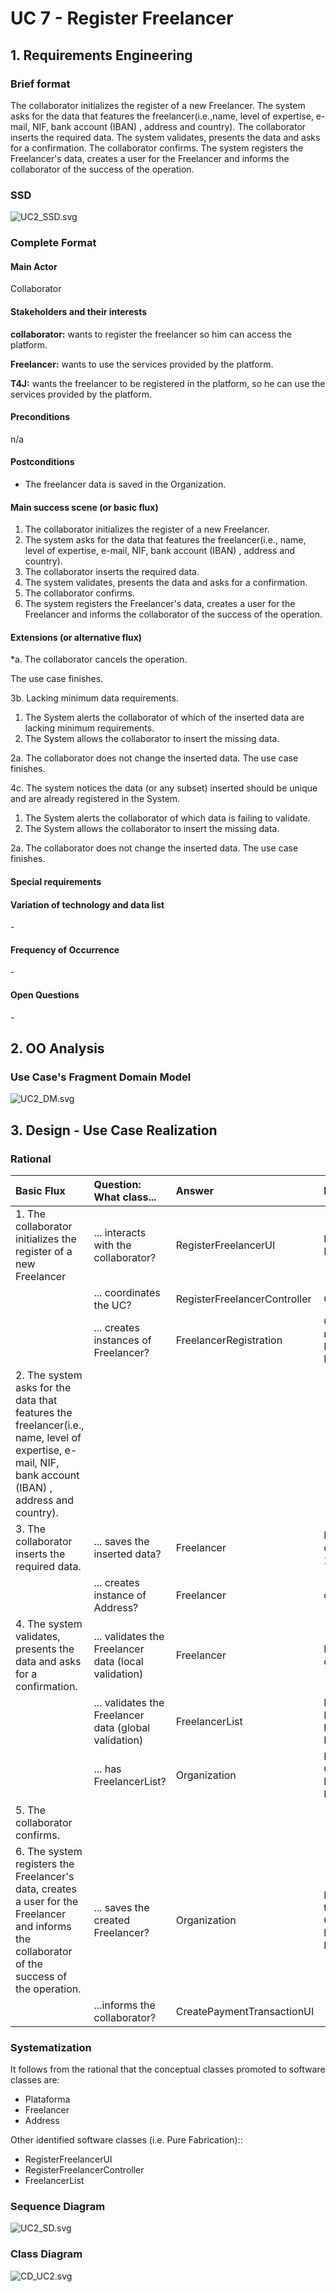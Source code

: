# UC 7 - Register Freelancer

## 1. Requirements Engineering

### Brief format

The collaborator initializes the register of a new Freelancer. The system asks for the data that features the freelancer(i.e.,name,
level of expertise,  e-mail, NIF, bank account (IBAN) , address and country). The collaborator inserts the required data.
The system validates, presents the data and asks for a confirmation. The collaborator confirms. The system registers the Freelancer's data, creates a user for the Freelancer and informs the collaborator of the success of the operation.


### SSD
![UC2_SSD.svg](UC2_SSD.svg)


### Complete Format

#### Main Actor

Collaborator

#### Stakeholders and their interests
**collaborator:** wants to register the freelancer so him can access the platform.

**Freelancer:** wants to use the services provided by the platform.

**T4J:** wants the freelancer to be registered in the platform, so he can use the services provided by the platform.

#### Preconditions

n/a

#### Postconditions

* The freelancer data is saved in the Organization.

#### Main success scene (or basic flux)

1. The collaborator initializes the register of a new Freelancer.
2. The system asks for the data that features the freelancer(i.e., name, level of expertise,  e-mail, NIF, bank account (IBAN) , address and country).
3. The collaborator inserts the required data.
4. The system validates, presents the data and asks for a confirmation.
5. The collaborator confirms.
6. The system registers the Freelancer's data, creates a user for the Freelancer and informs the collaborator of the success of the operation.


#### Extensions (or alternative flux)

*a. The collaborator cancels the operation.

The use case finishes.

3b. Lacking minimum data requirements.
   1. The System alerts the collaborator of which of the inserted data are lacking minimum requirements.
   2. The System allows the collaborator to insert the missing data.
>
   2a. The collaborator does not change the inserted data. The use case finishes.

4c. The system notices the data (or any subset) inserted should be unique and are already registered in the System.
   1. The System alerts the collaborator of which data is failing to validate.
   2. The System allows the collaborator to insert the missing data.
>
   2a. The collaborator does not change the inserted data. The use case finishes.
   
#### Special requirements

#### Variation of technology and data list
\-

#### Frequency of Occurrence
\-

#### Open Questions

\-

## 2. OO Analysis

### Use Case's Fragment Domain Model

![UC2_DM.svg](UC2_DM.svg)


## 3. Design - Use Case Realization

### Rational

| Basic Flux | Question: What class... | Answer  | Explanation  |
|:--------------  |:---------------------- |:----------|:---------------------------- |
|1. The collaborator initializes the register of a new Freelancer |... interacts with the collaborator?| RegisterFreelancerUI |Pure Fabrication|
| |... coordinates the UC?| RegisterFreelancerController |Controller|
| |... creates instances of Freelancer?|FreelancerRegistration|Creator(rule1) mixed with HC+LC on the Platform.|
|2. The system asks for the data that features the freelancer(i.e., name, level of expertise,  e-mail, NIF, bank account (IBAN) , address and country).||||
|3. The collaborator inserts the required data. |... saves the inserted data?|Freelancer| IE: instance created in step 1|
| |... creates instance of Address?|Freelancer|creator(regra1)|
|4. The system validates, presents the data and asks for a confirmation.|... validates the Freelancer data (local validation)|Freelancer|IE: it has his own data|
| |... validates the Freelancer data (global validation)|FreelancerList|IE: The FreelancerList has registered Freelancers|
| |... has FreelancerList? | Organization | IE: Organization knows Freelancers |
|5. The collaborator confirms. ||||
|6. The system registers the Freelancer's data, creates a user for the Freelancer and informs the collaborator of the success of the operation.|... saves the created Freelancer?| Organization |IE: In the DM the Organization has Freelancers|
| |...informs the collaborator?|CreatePaymentTransactionUI|


### Systematization ##

 It follows from the rational that the conceptual classes promoted to software classes are:

 * Plataforma
 * Freelancer
 * Address

 Other identified software classes (i.e. Pure Fabrication)::  

 * RegisterFreelancerUI  
 * RegisterFreelancerController
 * FreelancerList
 

###	Sequence Diagram

![UC2_SD.svg](UC2_SD.svg)


###	Class Diagram

![CD_UC2.svg](UC2_CD.svg)

